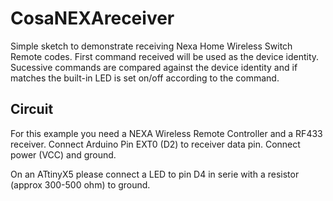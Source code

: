 CosaNEXAreceiver
===============

Simple sketch to demonstrate receiving Nexa Home Wireless Switch
Remote codes. First command received will be used as the device 
identity. Sucessive commands are compared against the device identity
and if matches the built-in LED is set on/off according to the
command. 

Circuit
-------
For this example you need a NEXA Wireless Remote Controller and a
RF433 receiver. Connect Arduino Pin EXT0 (D2) to receiver data
pin. Connect power (VCC) and ground.  

On an ATtinyX5 please connect a LED to pin D4 in serie with a resistor
(approx 300-500 ohm) to ground.



